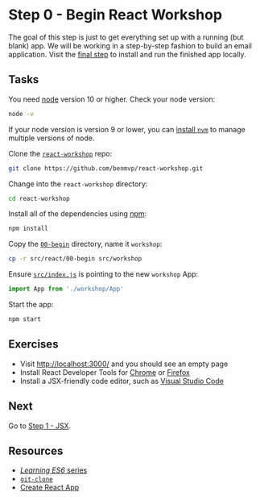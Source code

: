 # Step 0 - Begin React Workshop

The goal of this step is just to get everything set up with a running (but blank) app. We will be working in a step-by-step fashion to build an email application. Visit the [final step](../end/) to install and run the finished app locally.

## Tasks

You need [node](https://nodejs.org/en/) version 10 or higher. Check your node version:

```sh
node -v
```

If your node version is version 9 or lower, you can [install `nvm`](https://github.com/creationix/nvm#install-script) to manage multiple versions of node.

Clone the [`react-workshop`](https://github.com/benmvp/react-workshop) repo:

```sh
git clone https://github.com/benmvp/react-workshop.git
```

Change into the `react-workshop` directory:

```sh
cd react-workshop
```

Install all of the dependencies using [npm](http://npmjs.org/):

```sh
npm install
```

Copy the [`00-begin`](./) directory, name it `workshop`:

```sh
cp -r src/react/00-begin src/workshop
```

Ensure [`src/index.js`](../../index.js#L3) is pointing to the new `workshop` App:

```js
import App from './workshop/App'
```

Start the app:

```sh
npm start
```

## Exercises

- Visit [http://localhost:3000/](http://localhost:3000/) and you should see an empty page
- Install React Developer Tools for [Chrome](https://chrome.google.com/webstore/detail/react-developer-tools/fmkadmapgofadopljbjfkapdkoienihi) or [Firefox](https://addons.mozilla.org/en-GB/firefox/addon/react-devtools/)
- Install a JSX-friendly code editor, such as [Visual Studio Code](https://code.visualstudio.com/)

## Next

Go to [Step 1 - JSX](../01-jsx/).

## Resources

- [_Learning ES6_ series](http://www.benmvp.com/learning-es6-series/)
- [`git-clone`](https://git-scm.com/docs/git-clone)
- [Create React App](https://github.com/facebookincubator/create-react-app)
